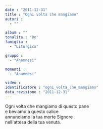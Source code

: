 ```yaml
---
date : "2011-12-31"
title : "Ogni volta che mangiamo"
autori : 
  - ""

album : ""
tonalita : "Do"
famiglia : 
  - "Liturgica"

gruppo : 
  - "Anamnesi"

momenti : 
  - "Anamnesi"

video : 
identificatore : "ogni_volta_che_mangiamo"
data_revisione : "2011-12-31"
---
```

  
  
Ogni volta che mangiamo di questo pane    
e beviamo a questo calice    
annunciamo la tua morte Signore    
nell'attesa della tua venuta.  
  
  
  
